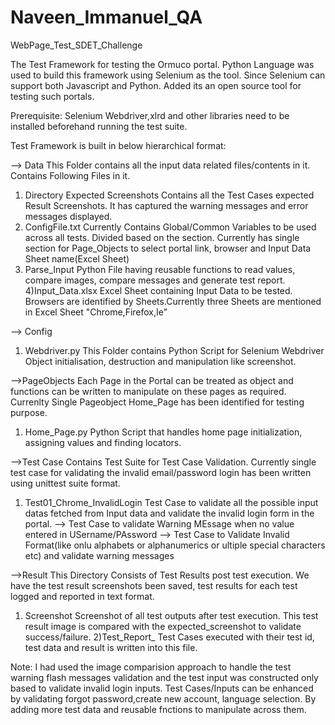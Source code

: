 # Naveen_Immanuel_QA
WebPage_Test_SDET_Challenge

The Test Framework for testing the Ormuco portal.
Python Language was used to build this framework using Selenium as the tool. Since Selenium can support both Javascript and Python. Added its an open source tool for testing such portals.

Prerequisite:
Selenium Webdriver,xlrd and other libraries need to be installed beforehand running the test suite.

Test Framework is built in below hierarchical format:


--> Data
This Folder contains all the input data related files/contents in it.
Contains Following Files in it.
1) Directory Expected Screenshots
Contains all the Test Cases expected Result Screenshots. It has captured the warning messages and error messages displayed.
2) ConfigFile.txt
Currently Contains Global/Common Variables to be used across all tests. Divided based on the section. Currently has single section for Page_Objects to select portal link, browser and Input Data Sheet name(Excel Sheet)
3) Parse_Input
Python File having reusable functions to read values, compare images, compare messages and generate test report.
4)Input_Data.xlsx
Excel Sheet containing Input Data to be tested. Browsers are identified by Sheets.Currently three Sheets are mentioned in Excel Sheet "Chrome,Firefox,Ie"

--> Config
1) Webdriver.py
This Folder contains Python Script for Selenium Webdriver Object initialisation, destruction and manipulation like screenshot.

-->PageObjects
Each Page in the Portal can be treated as object and functions can be written to manipulate on these pages as required. Currenlty Single Pageobject Home_Page has been identified for testing purpose.
1) Home_Page.py
Python Script that handles home page initialization, assigning values and finding locators.

-->Test Case
Contains Test Suite for Test Case Validation. Currently single test case for validating the invalid email/password login has been written using unittest suite format.
1) Test01_Chrome_InvalidLogin
Test Case to validate all the possible input datas fetched from Input data and validate the invalid login form in the portal.
--> Test Case to validate Warning MEssage when no value entered in USername/PAssword
--> Test Case to Validate Invalid Format(like onlu alphabets or alphanumerics or ultiple special characters etc) and validate warning messages

-->Result
This Directory Consists of Test Results post test execution. We have the test result screenshots been saved, test results for each test logged and reported in text format.
1) Screenshot
Screenshot of all test outputs after test execution. This test result image is compared with the expected_screenshot to validate success/failure.
2)Test_Report_<Timestamp>
 Test Cases executed with their test id, test data and result is written into this file.
  
  Note: I had used the image comparision approach to handle the test warning flash messages validation and the test input was constructed only based to validate invalid login inputs.
  Test Cases/Inputs can be enhanced by validating forgot password,create new account, language selection. By adding more test data and reusable fnctions to manipulate across them.


